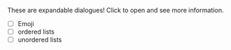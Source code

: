 These are expandable dialogues! Click to open and see more information.

- [ ] Emoji
- [ ] ordered lists
- [ ] unordered lists
